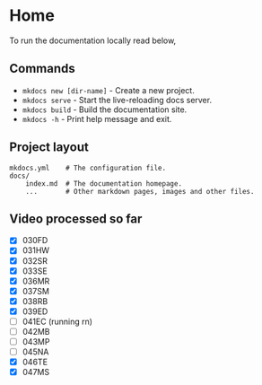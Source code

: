 # Home

To run the documentation locally read below,

## Commands

* `mkdocs new [dir-name]` - Create a new project.
* `mkdocs serve` - Start the live-reloading docs server.
* `mkdocs build` - Build the documentation site.
* `mkdocs -h` - Print help message and exit.

## Project layout

    mkdocs.yml    # The configuration file.
    docs/
        index.md  # The documentation homepage.
        ...       # Other markdown pages, images and other files.

## Video processed so far

* [X] 030FD
* [X] 031HW
* [X] 032SR
* [X] 033SE
* [X] 036MR
* [X] 037SM
* [X] 038RB
* [X] 039ED
* [ ] 041EC (running rn)
* [ ] 042MB
* [ ] 043MP
* [ ] 045NA
* [X] 046TE
* [X] 047MS
